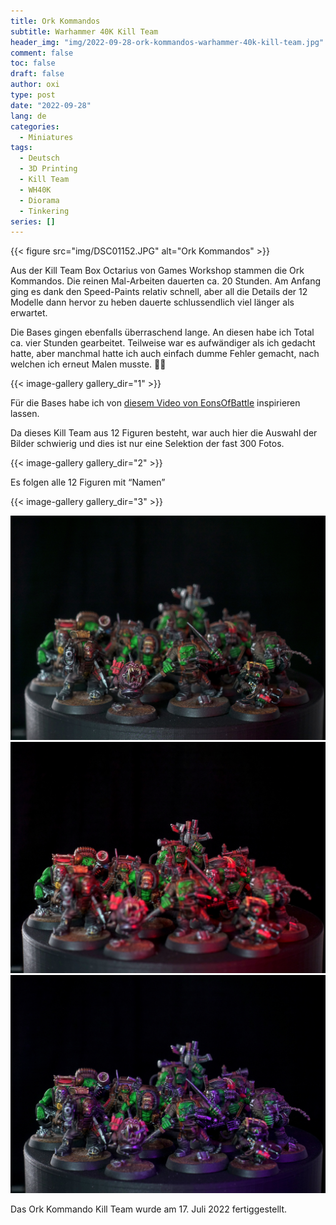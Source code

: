 ```yaml
---
title: Ork Kommandos
subtitle: Warhammer 40K Kill Team
header_img: "img/2022-09-28-ork-kommandos-warhammer-40k-kill-team.jpg"
comment: false
toc: false
draft: false
author: oxi
type: post
date: "2022-09-28"
lang: de
categories:
  - Miniatures
tags:
  - Deutsch
  - 3D Printing
  - Kill Team
  - WH40K
  - Diorama
  - Tinkering
series: []
---
```

{{< figure src="img/DSC01152.JPG" alt="Ork Kommandos" >}}

Aus der Kill Team Box Octarius von Games Workshop stammen die Ork Kommandos. Die reinen Mal-Arbeiten dauerten ca. 20 Stunden. Am Anfang ging es dank den Speed-Paints relativ schnell, aber all die Details der 12 Modelle dann hervor zu heben dauerte schlussendlich viel länger als erwartet.

Die Bases gingen ebenfalls überraschend lange. An diesen habe ich Total ca. vier Stunden gearbeitet. Teilweise war es aufwändiger als ich gedacht hatte, aber manchmal hatte ich auch einfach dumme Fehler gemacht, nach welchen ich erneut Malen musste. 🤷‍♂️

{{< image-gallery gallery_dir="1" >}}

Für die Bases habe ich von <a rel="noreferrer noopener" href="https://www.youtube.com/watch?v=fihnIwq7yc0" target="_blank">diesem Video von EonsOfBattle</a> inspirieren lassen.

Da dieses Kill Team aus 12 Figuren besteht, war auch hier die Auswahl der Bilder schwierig und dies ist nur eine Selektion der fast 300 Fotos.

{{< image-gallery gallery_dir="2" >}}

Es folgen alle 12 Figuren mit &#8220;Namen&#8221;

{{< image-gallery gallery_dir="3" >}}

![Das komplette Team](img/DSC01152.JPG)
![Das komplette Team](img/DSC01155.JPG)
![Das komplette Team](img/DSC01157.JPG)

Das Ork Kommando Kill Team wurde am 17. Juli 2022 fertiggestellt.
